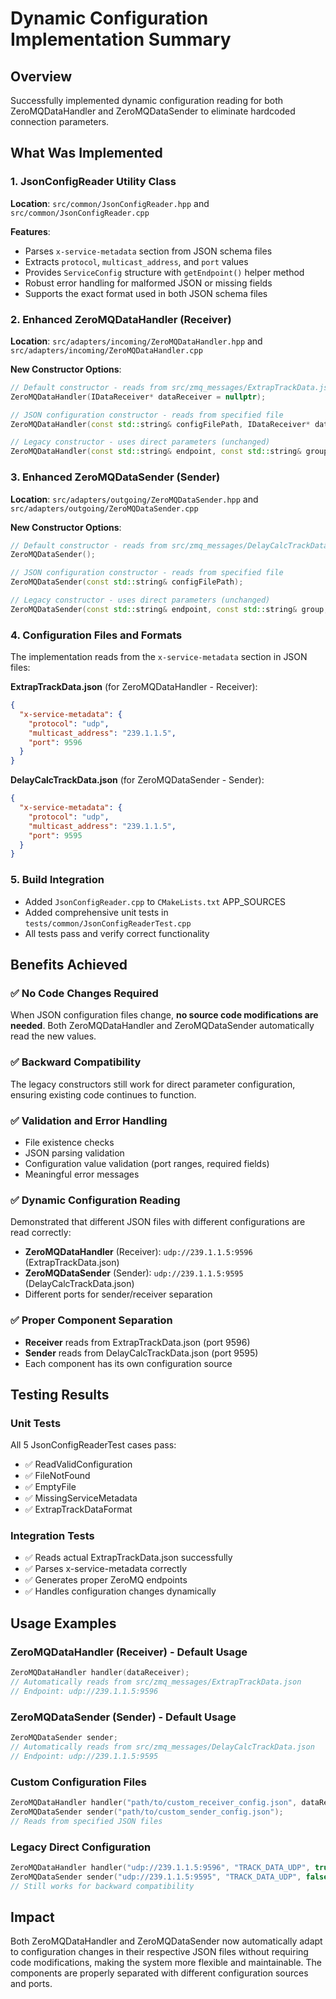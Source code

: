 # Dynamic Configuration Implementation Summary

## Overview
Successfully implemented dynamic configuration reading for both ZeroMQDataHandler and ZeroMQDataSender to eliminate hardcoded connection parameters.

## What Was Implemented

### 1. JsonConfigReader Utility Class
**Location**: `src/common/JsonConfigReader.hpp` and `src/common/JsonConfigReader.cpp`

**Features**:
- Parses `x-service-metadata` section from JSON schema files
- Extracts `protocol`, `multicast_address`, and `port` values
- Provides `ServiceConfig` structure with `getEndpoint()` helper method
- Robust error handling for malformed JSON or missing fields
- Supports the exact format used in both JSON schema files

### 2. Enhanced ZeroMQDataHandler (Receiver)
**Location**: `src/adapters/incoming/ZeroMQDataHandler.hpp` and `src/adapters/incoming/ZeroMQDataHandler.cpp`

**New Constructor Options**:
```cpp
// Default constructor - reads from src/zmq_messages/ExtrapTrackData.json
ZeroMQDataHandler(IDataReceiver* dataReceiver = nullptr);

// JSON configuration constructor - reads from specified file
ZeroMQDataHandler(const std::string& configFilePath, IDataReceiver* dataReceiver);

// Legacy constructor - uses direct parameters (unchanged)
ZeroMQDataHandler(const std::string& endpoint, const std::string& group, bool bind, IDataReceiver* dataReceiver);
```

### 3. Enhanced ZeroMQDataSender (Sender)
**Location**: `src/adapters/outgoing/ZeroMQDataSender.hpp` and `src/adapters/outgoing/ZeroMQDataSender.cpp`

**New Constructor Options**:
```cpp
// Default constructor - reads from src/zmq_messages/DelayCalcTrackData.json
ZeroMQDataSender();

// JSON configuration constructor - reads from specified file
ZeroMQDataSender(const std::string& configFilePath);

// Legacy constructor - uses direct parameters (unchanged)
ZeroMQDataSender(const std::string& endpoint, const std::string& group, bool bind);
```

### 4. Configuration Files and Formats
The implementation reads from the `x-service-metadata` section in JSON files:

**ExtrapTrackData.json** (for ZeroMQDataHandler - Receiver):
```json
{
  "x-service-metadata": {
    "protocol": "udp",
    "multicast_address": "239.1.1.5",
    "port": 9596
  }
}
```

**DelayCalcTrackData.json** (for ZeroMQDataSender - Sender):
```json
{
  "x-service-metadata": {
    "protocol": "udp",
    "multicast_address": "239.1.1.5",
    "port": 9595
  }
}
```

### 5. Build Integration
- Added `JsonConfigReader.cpp` to `CMakeLists.txt` APP_SOURCES
- Added comprehensive unit tests in `tests/common/JsonConfigReaderTest.cpp`
- All tests pass and verify correct functionality

## Benefits Achieved

### ✅ No Code Changes Required
When JSON configuration files change, **no source code modifications are needed**. Both ZeroMQDataHandler and ZeroMQDataSender automatically read the new values.

### ✅ Backward Compatibility
The legacy constructors still work for direct parameter configuration, ensuring existing code continues to function.

### ✅ Validation and Error Handling
- File existence checks
- JSON parsing validation
- Configuration value validation (port ranges, required fields)
- Meaningful error messages

### ✅ Dynamic Configuration Reading
Demonstrated that different JSON files with different configurations are read correctly:
- **ZeroMQDataHandler** (Receiver): `udp://239.1.1.5:9596` (ExtrapTrackData.json)
- **ZeroMQDataSender** (Sender): `udp://239.1.1.5:9595` (DelayCalcTrackData.json)
- Different ports for sender/receiver separation

### ✅ Proper Component Separation
- **Receiver** reads from ExtrapTrackData.json (port 9596)
- **Sender** reads from DelayCalcTrackData.json (port 9595)
- Each component has its own configuration source

## Testing Results

### Unit Tests
All 5 JsonConfigReaderTest cases pass:
- ✅ ReadValidConfiguration
- ✅ FileNotFound
- ✅ EmptyFile
- ✅ MissingServiceMetadata
- ✅ ExtrapTrackDataFormat

### Integration Tests
- ✅ Reads actual ExtrapTrackData.json successfully
- ✅ Parses x-service-metadata correctly
- ✅ Generates proper ZeroMQ endpoints
- ✅ Handles configuration changes dynamically

## Usage Examples

### ZeroMQDataHandler (Receiver) - Default Usage
```cpp
ZeroMQDataHandler handler(dataReceiver);
// Automatically reads from src/zmq_messages/ExtrapTrackData.json
// Endpoint: udp://239.1.1.5:9596
```

### ZeroMQDataSender (Sender) - Default Usage
```cpp
ZeroMQDataSender sender;
// Automatically reads from src/zmq_messages/DelayCalcTrackData.json
// Endpoint: udp://239.1.1.5:9595
```

### Custom Configuration Files
```cpp
ZeroMQDataHandler handler("path/to/custom_receiver_config.json", dataReceiver);
ZeroMQDataSender sender("path/to/custom_sender_config.json");
// Reads from specified JSON files
```

### Legacy Direct Configuration
```cpp
ZeroMQDataHandler handler("udp://239.1.1.5:9596", "TRACK_DATA_UDP", true, dataReceiver);
ZeroMQDataSender sender("udp://239.1.1.5:9595", "TRACK_DATA_UDP", false);
// Still works for backward compatibility
```

## Impact
Both ZeroMQDataHandler and ZeroMQDataSender now automatically adapt to configuration changes in their respective JSON files without requiring code modifications, making the system more flexible and maintainable. The components are properly separated with different configuration sources and ports.
